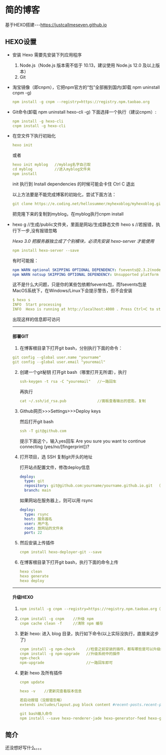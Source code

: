 # 简的博客
基于HEXO搭建---https://justcallmeseven.github.io

##  HEXO设置

- 安装 Hexo 需要先安装下列应用程序

  1. Node.js（Node.js 版本需不低于 10.13，建议使用 Node.js 12.0 及以上版本）
  2. Git

- 淘宝镜像（即cnpm），它把npm官方的“包”全部搬到国内(卸载 npm uninstall cnpm -g)

  ```yaml
  npm install -g cnpm --registry=https://registry.npm.taobao.org
  ```

- Git命令(卸载 npm uninstall hexo-cli -g)
  下面选择一个执行（建议cnpm）:

  ```yaml
  npm install -g hexo-cli
  cnpm install -g hexo-cli
  ```

- 在空文件下执行初始化

  ```yaml
  hexo init
  ```

  或者

  ```yaml
  hexo init myblog   //myblog名字自己取
  cd myblog          //进入myblog文件夹
  npm install
  ```

  init 执行到 Install dependencies 的时候可能会卡住 Ctrl C 退出

  以上方法要是不能完成博客的初始化，尝试下面方法：

  ```yaml
  git clone https://e.coding.net/hellosummer/myhexoblog/myhexoblog.git
  ```

  把克隆下来的复制到myblog，在myblog执行cnpm install

- hexo g      //生成/public文件夹，里面是网站/生成静态文件
  hexo s      //若报错，执行下一步,没有报错忽略

  *Hexo 3.0 把服务器独立成了个别模块，必须先安装 hexo-server 才能使用*

  ```yaml
  npm install hexo-server --save
  ```

  有时可能报：

  ```yaml
  npm WARN optional SKIPPING OPTIONAL DEPENDENCY: fsevents@2.3.2(node_modules\fsevents):
  npm WARN notsup SKIPPING OPTIONAL DEPENDENCY: Unsupported platform for fsevents@2.3.2: wanted {"os":"darwin","arch":"any"} (current: {"os":"win32","arch":"x64"}
  ```

  这不是什么大问题，只是你的某些包依赖fsevents包，而fsevents包是MacOS系统下，在Windows/Linux下会提示警告，但不会安装

  ```yaml
  $ hexo s
  INFO  Start processing
  INFO  Hexo is running at http://localhost:4000 . Press Ctrl+C to stop.
  ```
  
  出现这样的信息即可访问
  
  ***
  
  ####  部署GIT
  
  1. 在博客根目录下打开git bash，分别执行下面的命令：
  
  ```yaml
  git config --global user.name "yourname"
  git config --global user.email "youremail"
  ```
  
  2. 创建一个git秘钥
     打开git bash（哪里打开无所谓），执行
  
     ```yaml
     ssh-keygen -t rsa -C "youremail"   //一路回车
     ```
  
     再执行
  
     ```yaml
     cat ~/.ssh/id_rsa.pub              //面板查看输出的密匙，复制
     ```
  
  3. Github网页>>>Settings>>>Deploy keys
  
     然后打开git bash
  
     ```yaml
     ssh -T git@github.com
     ```
  
     提示下面这个，输入yes回车
     Are you sure you want to continue connecting (yes/no/[fingerprint])? 
  
  4. 打开项目，选 SSH 复制git开头的地址
  
     打开站点配置文件，修改deploy信息
  
     ```yaml
     deploy:
       type: git
       repository: git@github.com:yourname/yourname.github.io.git  （repo:也可以）
       branch: main
     ```
  
     如果网站在服务器上，则可以用 rsync
  
     ```yaml
     deploy:
       type: rsync
       host: 服务器名
       user: 用户名
       root: 放网站的文件夹
       port: 22
     ```
     
  5. 然后安装上传插件
  
     ```yaml
     cnpm install hexo-deployer-git --save
     ```
  
  6. 在博客根目录下打开git bash，执行下面的命令上传
  
     ```yaml
     hexo clean
     hexo generate
     hexo deploy
     ```
  
  ***
  
  ####  升级HEXO
  
  1. ```yaml
     npm install -g cnpm --registry=https://registry.npm.taobao.org（安装过忽略）
     ```
  
  2. ```yaml
     cnpm install -g cnpm    //升级 npm
     cnpm cache clean -f     //清除 npm 缓存
     ```
  
  3. 更新 hexo: 进入 blog 目录，执行如下命令(以上实际没执行，直接来这步了)
  
     ```yaml
     cnpm install -g npm-check     //检查之前安装的插件，都有哪些是可以升级的 
     cnpm install -g npm-upgrade   //升级系统中的插件
     npm-check
     npm-upgrade                   //一路回车即可
     ```
  
  4. 更新 hexo 及所有插件
  
     ```yaml
     cnpm update
     
     hexo -v    //更新完查看版本信息
     
     若启动报错（没报错忽略）
     extends includes/layout.pug block content #recent-posts.recent-posts include includes/recent-posts.pug include includes/pagination.pug 
     
     git bash输入命令
     npm install --save hexo-renderer-jade hexo-generator-feed hexo-generator-sitemap hexo-browsersync hexo-generator-archive
     ```



##  简介

还没想好写什么。。。
